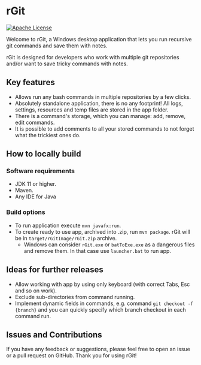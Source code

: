 # rGit
[![Apache License](https://img.shields.io/badge/license-Apache%20License%202.0-blue.svg)](https://github.com/introfog/rGit/blob/master/LICENSE.md)

Welcome to rGit, a Windows desktop application that lets you run recursive git commands and save them with notes. 

rGit is designed for developers who work with multiple git repositories and/or want to save tricky commands with notes.

## Key features
- Allows run any bash commands in multiple repositories by a few clicks.
- Absolutely standalone application, there is no any footprint! All logs, settings, resources and temp files are stored in the app folder.
- There is a command's storage, which you can manage: add, remove, edit commands.
- It is possible to add comments to all your stored commands to not forget what the trickiest ones do.

## How to locally build
### Software requirements
- JDK 11 or higher.
- Maven.
- Any IDE for Java
### Build options
- To run application execute `mvn javafx:run`.
- To create ready to use app, archived into .zip, run `mvn package`. rGit will be in `target/rGitImage/rGit.zip` archive.
  - Windows can consider `rGit.exe` or `batToExe.exe` as a dangerous files and remove them. In that case use `launcher.bat` to run app.

## Ideas for further releases
- Allow working with app by using only keyboard (with correct Tabs, Esc and so on work).
- Exclude sub-directories from command running.
- Implement dynamic fields in commands, e.g. command `git checkout -f {branch}` and you can quickly specify which branch checkout in each command run. 

## Issues and Contributions
If you have any feedback or suggestions, please feel free to open an issue or a pull request on GitHub. Thank you for using rGit!
